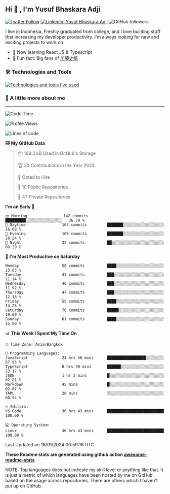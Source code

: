 ## Hi 👋 ,  I'm Yusuf Bhaskara Adji

[![Twitter Follow](https://img.shields.io/twitter/follow/frelein_asli?label=Follow)](https://twitter.com/intent/follow?screen_name=frelein_asli)
[![Linkedin: Yusuf Bhaskara Adji](https://img.shields.io/badge/-yusufadji-blue?style=flat-square&logo=Linkedin&logoColor=white&link=https://www.linkedin.com/in/yusuf-bhaskara-adji/)](https://www.linkedin.com/in/yusuf-bhaskara-adji/)
![GitHub followers](https://img.shields.io/github/followers/yusufadji?label=Follow&style=social)


I live in Indonesia, Freshly graduated from college, and I love building stuff that increasing my developer productivity. I'm always looking for new and exciting projects to work on.

- 🌱 Now learning React JS & Typescript
- 🐻 Fun fact: Big fans of [加藤史帆](https://www.instagram.com/katoshi.official/)

### 🛠️ Technologies and Tools
[![Technologies and tools I've used](https://skillicons.dev/icons?i=html,css,js,ts,php,python,kotlin,tailwind,bootstrap,next,express,sequelize,mysql,firebase,vercel,vscode,androidstudio,bash,git,postman,figma,docker,linux&perline=12)](#)

### 🐣 A little more about me
---

<!--START_SECTION:waka-->
![Code Time](http://img.shields.io/badge/Code%20Time-792%20hrs%202%20mins-blue)

![Profile Views](http://img.shields.io/badge/Profile%20Views-8-blue)

![Lines of code](https://img.shields.io/badge/From%20Hello%20World%20I%27ve%20Written-42.4%20thousand%20lines%20of%20code-blue)

**🐱 My GitHub Data** 

> 📦 169.3 kB Used in GitHub's Storage 
 > 
> 🏆 33 Contributions in the Year 2024
 > 
> 💼 Opted to Hire
 > 
> 📜 10 Public Repositories 
 > 
> 🔑 47 Private Repositories 
 > 
**I'm an Early 🐤** 

```text
🌞 Morning                142 commits         █████████░░░░░░░░░░░░░░░░   36.79 % 
🌆 Daytime                103 commits         ███████░░░░░░░░░░░░░░░░░░   26.68 % 
🌃 Evening                109 commits         ███████░░░░░░░░░░░░░░░░░░   28.24 % 
🌙 Night                  32 commits          ██░░░░░░░░░░░░░░░░░░░░░░░   08.29 % 
```
📅 **I'm Most Productive on Saturday** 

```text
Monday                   58 commits          ████░░░░░░░░░░░░░░░░░░░░░   15.03 % 
Tuesday                  43 commits          ███░░░░░░░░░░░░░░░░░░░░░░   11.14 % 
Wednesday                46 commits          ███░░░░░░░░░░░░░░░░░░░░░░   11.92 % 
Thursday                 47 commits          ███░░░░░░░░░░░░░░░░░░░░░░   12.18 % 
Friday                   55 commits          ████░░░░░░░░░░░░░░░░░░░░░   14.25 % 
Saturday                 76 commits          █████░░░░░░░░░░░░░░░░░░░░   19.69 % 
Sunday                   61 commits          ████░░░░░░░░░░░░░░░░░░░░░   15.80 % 
```


📊 **This Week I Spent My Time On** 

```text
🕑︎ Time Zone: Asia/Bangkok

💬 Programming Languages: 
JavaScript               24 hrs 56 mins      █████████████████░░░░░░░░   67.93 % 
TypeScript               8 hrs 30 mins       ██████░░░░░░░░░░░░░░░░░░░   23.17 % 
JSON                     1 hr 2 mins         █░░░░░░░░░░░░░░░░░░░░░░░░   02.81 % 
Markdown                 45 mins             █░░░░░░░░░░░░░░░░░░░░░░░░   02.07 % 
YAML                     20 mins             ░░░░░░░░░░░░░░░░░░░░░░░░░   00.94 % 

🔥 Editors: 
VS Code                  36 hrs 43 mins      █████████████████████████   100.00 % 

💻 Operating System: 
Linux                    36 hrs 43 mins      █████████████████████████   100.00 % 
```


 Last Updated on 18/01/2024 00:59:16 UTC
<!--END_SECTION:waka-->

**These Readme stats are generated using github action [awesome-readme-stats](https://github.com/anmol098/waka-readme-stats)**

NOTE: Top languages does not indicate my skill level or anything like that. It is just a metric of which languages have been hosted by me on GitHub based on the usage across repositories. There are others which I haven't put up on GitHub.